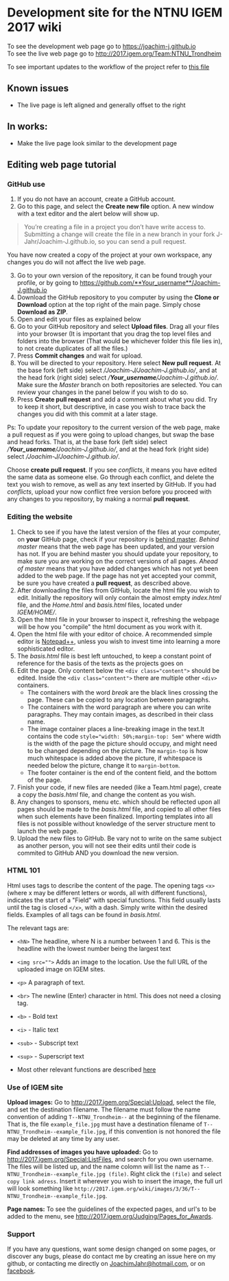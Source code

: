 # Development site for the NTNU IGEM 2017 wiki

To see the development web page go to https://joachim-j.github.io  
To see the live web page go to http://2017.igem.org/Team:NTNU_Trondheim  

To see important updates to the workflow of the project refer to [this file](Important_updates.md)

## Known issues
* The live page is left aligned and generally offset to the right


## In works:
* Make the live page look similar to the development page

## Editing web page tutorial 
### GitHub use
1. If you do not have an account, create a GitHub account.
2. Go to this page, and select the **Create new file** option. A new window with a text editor and the alert below will show up.
 > You’re creating a file in a project you don’t have write access to. Submitting a change will create the file in a new 
 branch in your fork J-Jahr/Joachim-J.github.io, so you can send a pull request.  
 
You have now created a copy of the project at your own workspace, any changes you do will not affect the live web page.  

3. Go to your own version of the repository, it can be found trough your profile, or by going to 
https://github.com/**Your_username**/Joachim-J.github.io
4. Download the GitHub repository to you computer by using the **Clone or Download** option at the top right of the main page.
Simply chose **Download as ZIP**.
5. Open and edit your files as explained below
6. Go to your GitHub repository and select **Upload files**. Drag all your files into your browser (It is important that 
you drag the top level files and folders into the browser (That would be whichever folder this file lies in), to not create duplicates of all the files.)
7. Press **Commit changes** and wait for upload.
8. You will be directed to your repository. Here select **New pull request**. At the base fork (left side) select 
*/Joachim-J/Joachim-J.github.io/*, and at the head fork (right side) select */__Your_username__/Joachim-J.github.io/*.
Make sure the *Master* branch on both repositories are selected.
You can review your changes in the panel below if you wish to do so. 
9. Press **Create pull request** and add a comment about what you did. Try to keep it short, but descriptive, in case 
you wish to trace back the changes you did with this commit at a later stage. 

Ps: To update your repository to the current version of the web page, make a pull request as if you were going to upload changes,
but swap the base and head forks. That is, at the base fork (left side) select */__Your_username__/Joachim-J.github.io/*,
 and at the head fork (right side) select */Joachim-J/Joachim-J.github.io/*. 
 
Choose **create pull request**. If you see  *conflicts*, it means you have edited the same data as someone else. 
Go through each conflict, and delete the text you wish to remove, as well as any text inserted by GitHub.
If you had *conflicts*, upload your now conflict free version before you proceed with any changes to you repository, 
by making a normal **pull request**. 


### Editing the website
1. Check to see if you have the latest version of the files at your computer, on **your** GitHub page, check if your 
repository is [behind master](IGEM/PNG/GitHub.png). *Behind master* means that the web page has been updated, and your version has not.
If you are behind master you should update your repository, to make sure you are working on the correct versions of all pages. 
*Ahead of master* means that you have added changes which has not yet been added to the web page. If the page has not yet 
accepted your commit, be sure you have created a **pull request**, as described above.
1. After downloading the files from GitHub, locate the html file you wish to edit. Initially the repository will 
only contain the almost empty *index.html* file, and the *Home.html* and *basis.html* files, located under *IGEM/HOME/*.
2. Open the html file in your browser to inspect it, refreshing the webpage will be how you "compile" the html document as you work with it. 
2. Open the html file with your editor of choice. A recommended simple editor is 
[Notepad++](https://notepad-plus-plus.org/download/v7.3.3.html), unless you wish to invest time into learning a more sophisticated editor.
3. The *basis.html* file is best left untouched, to keep a constant point of reference for the basis of the texts as the projects goes on
3. Edit the page. Only content below the ```<div class="content">``` should be edited.
Inside the ```<div class="content">``` there are multiple other ```<div>``` containers. 
    * The containers with the word *break* are the black lines crossing the page. These can be copied to any location between paragraphs.
    * The containers with the word paragraph are where you can write paragraphs. They may contain images, as described in their class name.
    * The image container places a line-breaking image in the text.It contains the code ```style="width: 50%;margin-top: 5em"``` 
    where width is the width of the page the picture should occupy, and might need to be changed depending on the picture.
    The ```margin-top``` is how much whitespace is added above the picture, if whitespace is needed below the picture, 
    change it to ```margin-bottom```.
    * The footer container is the end of the content field, and the bottom of the page.
5. Finish your code, if new files are needed (like a Team.html page), create a copy the *basis.html* file, 
and change the content as you wish. 
6. Any changes to sponsors, menu etc. which should be reflected upon all pages should be made to the *basis.html* file, 
and copied to all other files when such elements have been finalized. Importing templates into all files is not possible 
without knowledge of the server structure ment to launch the web page.
5. Upload the new files to GitHub. Be vary not to write on the same subject as another person, 
you will not see their edits until their code is commited to GitHub AND you download the new version.

### HTML 101
Html uses tags to describe the content of the page. The opening tags ```<x>``` (where x may be different letters or words, 
all with different functions), 
indicates the start of a "Field" with special functions. This field usually lasts until the tag is closed ```</x>```, 
with a dash. Simply write within the desired 
fields. Examples of all tags can be found in *basis.html*.   

The relevant tags are: 
 * ```<hN>``` The headline, where N is a number between 1 and 6. This is the headline with the lowest number being the
 largest text
 * ```<img src="">```  Adds an image to the location. Use the full URL of the uploaded image on IGEM sites.
 * ```<p>``` A paragraph of text. 
 * ```<br>``` The newline (Enter) character in html. This does not need a closing tag.
 *  ```<b>``` - Bold text
 *  ```<i>``` - Italic text
 * ```<sub>``` - Subscript text
 * ```<sup>``` - Superscript text

 * Most other relevant functions are described [here](https://www.w3schools.com/html/html_formatting.asp)

### Use of IGEM site
**Upload images:** Go to http://2017.igem.org/Special:Upload, select the file, and set the destination filename.
The filename must follow the name convention of adding ```T--NTNU_Trondheim--``` at the beginning of the filename. 
That is, the file ````example_file.jpg```` must have a destination filename of  ```T--NTNU_Trondheim--example_file.jpg```,
if this convention is not honored the file may be deleted at any time by any user.  
  
**Find addresses of images you have uploaded:** Go to http://2017.igem.org/Special:ListFiles, and search for you own 
username. The files will be listed up, and the name colomn will list the name as ````T--NTNU_Trondheim--example_file.jpg (file)````.
Right click the ```(file)``` and select ````copy link adress````. Insert it wherever you wish to insert the image, 
the full url will look something like ````http://2017.igem.org/wiki/images/3/36/T--NTNU_Trondheim--example_file.jpg````.  
  
**Page names:** To see the guidelines of the expected pages, and url's to be added to the menu, 
see http://2017.igem.org/Judging/Pages_for_Awards.

### Support
If you have any questions, want some design changed on some pages, or discover any bugs, please do contact me 
by creating an issue here on my github, or contacting me directly on JoachimJahr@hotmail.com, or on 
[facebook](https://www.facebook.com/joachim.jahr.5).
